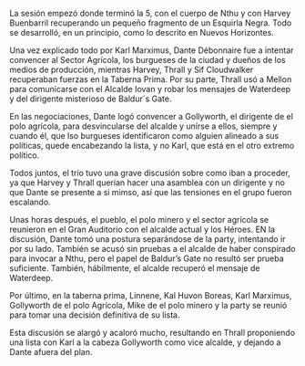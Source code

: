 La sesión empezó donde terminó la 5, con el cuerpo de Nthu y con Harvey Buenbarril recuperando un pequeño fragmento de un Esquirla Negra. Todo se desarrolló, en un principio, como lo descrito en Nuevos Horizontes.

Una vez explicado todo por Karl Marximus, Dante Débonnaire fue a intentar convencer al Sector Agrícola, los burgueses de la ciudad y dueños de los medios de producción, mientras Harvey, Thrall y Sif Cloudwalker recuperaban fuerzas en la Taberna Prima. Por su parte, Thrall usó a Mellon para comunicarse con el Alcalde Iovan y robar los mensajes de Waterdeep y del dirigente misterioso de Baldur´s Gate.

En las negociaciones, Dante logó convencer a Gollyworth, el dirigente de el polo agrícola, para desvincularse del alcalde y unírse a ellos, siempre y cuando él, que lso burgueses identificaron como alguien alineado a sus políticas, quede encabezando la lista, y no Karl, que está en el otro extremo político.

Todos juntos, el trío tuvo una grave discusión sobre como iban a proceder, ya que Harvey y Thrall querían hacer una asamblea con un dirigente y no que Dante se presente a si mimso, así que las tensiones en el grupo fueron escalando.

Unas horas después, el pueblo, el polo minero y el sector agrícola se reunieron en el Gran Auditorio con el alcalde actual y los Héroes. EN la discusión, Dante tomó una postura separándose de la party, intentando ir por su lado. También se acusó sin pruebas a el alcalde de haber conspirado para invocar a Nthu, pero el papel de Baldur’s Gate no resultó ser prueba suficiente. También, hábilmente, el alcalde recuperó el mensaje de Waterdeep.

Por último, en la taberna prima, Linnene, Kal Huvon Boreas, Karl Marximus, Gollyworth de el polo Agrícola, Mike de el polo minero y la party se reunió para tomar una decisión definitiva de su lista.

Esta discusión se alargó y acaloró mucho, resultando en Thrall proponiendo una lista con Karl a la cabeza Gollyworth como vice alcalde, y dejando a Dante afuera del plan.
